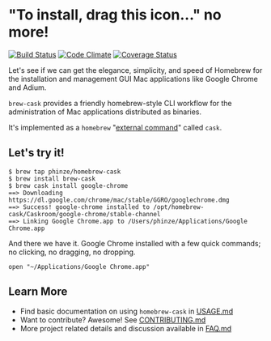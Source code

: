 # "To install, drag this icon..." no more!

[![Build Status](https://travis-ci.org/phinze/homebrew-cask.png?branch=master)](https://travis-ci.org/phinze/homebrew-cask)
[![Code Climate](https://codeclimate.com/github/phinze/homebrew-cask.png)](https://codeclimate.com/github/phinze/homebrew-cask)
[![Coverage Status](https://coveralls.io/repos/phinze/homebrew-cask/badge.png?branch=master)](https://coveralls.io/r/phinze/homebrew-cask)

Let's see if we can get the elegance, simplicity, and speed of Homebrew for the
installation and management GUI Mac applications like Google Chrome and Adium.

`brew-cask` provides a friendly homebrew-style CLI workflow for the
administration of Mac applications distributed as binaries.

It's implemented as a `homebrew` "[external
command](https://github.com/mxcl/homebrew/wiki/External-Commands)" called
`cask`.

## Let's try it!

    $ brew tap phinze/homebrew-cask
    $ brew install brew-cask
    $ brew cask install google-chrome
    ==> Downloading https://dl.google.com/chrome/mac/stable/GGRO/googlechrome.dmg
    ==> Success! google-chrome installed to /opt/homebrew-cask/Caskroom/google-chrome/stable-channel
    ==> Linking Google Chrome.app to /Users/phinze/Applications/Google Chrome.app

And there we have it.  Google Chrome installed with a few quick commands; no clicking, no dragging, no dropping.
    
    open "~/Applications/Google Chrome.app"

## Learn More

 * Find basic documentation on using `homebrew-cask` in [USAGE.md](https://github.com/phinze/homebrew-cask/blob/master/USAGE.md)
 * Want to contribute? Awesome! See [CONTRIBUTING.md](https://github.com/phinze/homebrew-cask/blob/master/CONTRIBUTING.md)
 * More project related details and discussion available in [FAQ.md](https://github.com/phinze/homebrew-cask/blob/master/FAQ.md)
